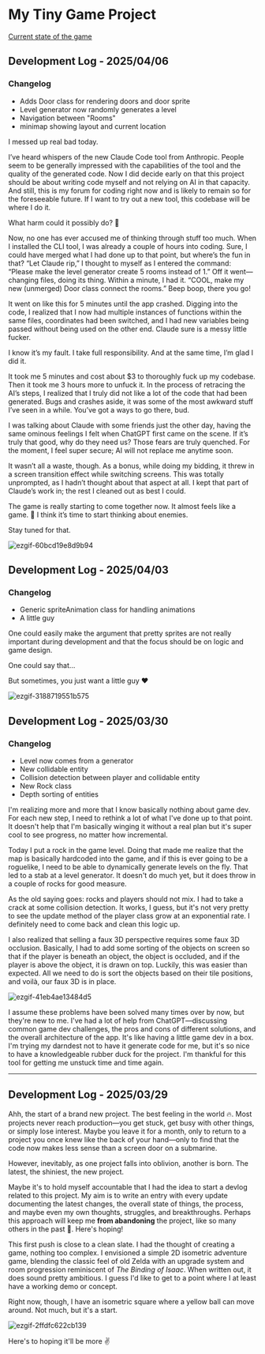 # My Tiny Game Project

[Current state of the game](https://erik-johansson-barlund.github.io/My-Tiny-Game/)

## Development Log - 2025/04/06

### Changelog
- Adds Door class for rendering doors and door sprite
- Level generator now randomly generates a level
- Navigation between "Rooms"
- minimap showing layout and current location

I messed up real bad today.

I’ve heard whispers of the new Claude Code tool from Anthropic. People seem to be generally impressed with the capabilities of the tool and the quality of the generated code. Now I did decide early on that this project should be about writing code myself and not relying on AI in that capacity. And still, this is my forum for coding right now and is likely to remain so for the foreseeable future. If I want to try out a new tool, this codebase will be where I do it.

What harm could it possibly do? 👹

Now, no one has ever accused me of thinking through stuff too much. When I installed the CLI tool, I was already a couple of hours into coding. Sure, I could have merged what I had done up to that point, but where’s the fun in that? “Let Claude rip,” I thought to myself as I entered the command: “Please make the level generator create 5 rooms instead of 1.” Off it went—changing files, doing its thing. Within a minute, I had it. “COOL, make my new (unmerged) Door class connect the rooms.” Beep boop, there you go!

It went on like this for 5 minutes until the app crashed. Digging into the code, I realized that I now had multiple instances of functions within the same files, coordinates had been switched, and I had new variables being passed without being used on the other end. Claude sure is a messy little fucker.

I know it’s my fault. I take full responsibility. And at the same time, I’m glad I did it.

It took me 5 minutes and cost about $3 to thoroughly fuck up my codebase. Then it took me 3 hours more to unfuck it. In the process of retracing the AI’s steps, I realized that I truly did not like a lot of the code that had been generated. Bugs and crashes aside, it was some of the most awkward stuff I’ve seen in a while. You’ve got a ways to go there, bud.

I was talking about Claude with some friends just the other day, having the same ominous feelings I felt when ChatGPT first came on the scene. If it’s truly that good, why do they need us? Those fears are truly quenched. For the moment, I feel super secure; AI will not replace me anytime soon.

It wasn’t all a waste, though. As a bonus, while doing my bidding, it threw in a screen transition effect while switching screens. This was totally unprompted, as I hadn’t thought about that aspect at all. I kept that part of Claude’s work in; the rest I cleaned out as best I could.

The game is really starting to come together now. It almost feels like a game. 🤣 I think it’s time to start thinking about enemies.

Stay tuned for that.

![ezgif-60bcd19e8d9b94](https://github.com/user-attachments/assets/8af01762-7493-410e-b333-cfde1183f74d)

## Development Log - 2025/04/03

### Changelog
- Generic spriteAnimation class for handling animations
- A little guy

One could easily make the argument that pretty sprites are not really important during development and that the focus should be on logic and game design.

One could say that...

But sometimes, you just want a little guy ❤️

![ezgif-3188719551b575](https://github.com/user-attachments/assets/fbf95ca2-a186-44d9-9f34-169f940aafdf)


## Development Log - 2025/03/30

### Changelog
- Level now comes from a generator
- New collidable entity
- Collision detection between player and collidable entity
- New Rock class
- Depth sorting of entities

I'm realizing more and more that I know basically nothing about game dev. For each new step, I need to rethink a lot of what I've done up to that point. It doesn't help that I'm basically winging it without a real plan but it's super cool to see progress, no matter how incremental.

Today I put a rock in the game level. Doing that made me realize that the map is basically hardcoded into the game, and if this is ever going to be a roguelike, I need to be able to dynamically generate levels on the fly. That led to a stab at a level generator. It doesn't do much yet, but it does throw in a couple of rocks for good measure.

As the old saying goes: rocks and players should not mix. I had to take a crack at some collision detection. It works, I guess, but it's not very pretty to see the update method of the player class grow at an exponential rate. I definitely need to come back and clean this logic up.

I also realized that selling a faux 3D perspective requires some faux 3D occlusion. Basically, I had to add some sorting of the objects on screen so that if the player is beneath an object, the object is occluded, and if the player is above the object, it is drawn on top. Luckily, this was easier than expected. All we need to do is sort the objects based on their tile positions, and voilà, our faux 3D is in place.

![ezgif-41eb4ae13484d5](https://github.com/user-attachments/assets/3331f600-5cc6-4eff-9b0a-e2736072db55)

I assume these problems have been solved many times over by now, but they're new to me. I've had a lot of help from ChatGPT—discussing common game dev challenges, the pros and cons of different solutions, and the overall architecture of the app. It's like having a little game dev in a box. I'm trying my darndest not to have it generate code for me, but it's so nice to have a knowledgeable rubber duck for the project. I'm thankful for this tool for getting me unstuck time and time again.

---

## Development Log - 2025/03/29

Ahh, the start of a brand new project. The best feeling in the world 🔥. Most projects never reach production—you get stuck, get busy with other things, or simply lose interest. Maybe you leave it for a month, only to return to a project you once knew like the back of your hand—only to find that the code now makes less sense than a screen door on a submarine.

However, inevitably, as one project falls into oblivion, another is born. The latest, the shiniest, the new project.

Maybe it's to hold myself accountable that I had the idea to start a devlog related to this project. My aim is to write an entry with every update documenting the latest changes, the overall state of things, the process, and maybe even my own thoughts, struggles, and breakthroughs. Perhaps this approach will keep me **from abandoning** the project, like so many others in the past 🤞. Here's hoping!

This first push is close to a clean slate. I had the thought of creating a game, nothing too complex. I envisioned a simple 2D isometric adventure game, blending the classic feel of old Zelda with an upgrade system and room progression reminiscent of _The Binding of Isaac_. When written out, it does sound pretty ambitious. I guess I'd like to get to a point where I at least have a working demo or concept.

Right now, though, I have an isometric square where a yellow ball can move around. Not much, but it's a start.

![ezgif-2ffdfc622cb139](https://github.com/user-attachments/assets/0a431a89-6cd9-453f-841b-e23bd76aa662)

Here's to hoping it'll be more ✌️
